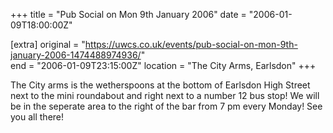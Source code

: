 +++
title = "Pub Social on Mon 9th January 2006"
date = "2006-01-09T18:00:00Z"

[extra]
original = "https://uwcs.co.uk/events/pub-social-on-mon-9th-january-2006-1474488974936/"    
end = "2006-01-09T23:15:00Z"
location = "The City Arms, Earlsdon"
+++

The City arms is the wetherspoons at the bottom of Earlsdon High Street next to the mini roundabout and right next to a number 12 bus stop\! We will be in the seperate area to the right of the bar from 7 pm every Monday\! See you all there\!

